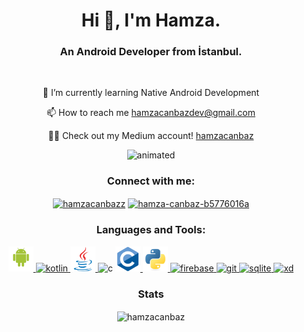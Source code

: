 
<h1 align="center">Hi 👋, I'm Hamza.</h1>
<h3 align="center">An Android Developer from İstanbul.</h3>


<br>
 <p align="center">  <a  target="blank">🌱 I’m currently learning Native Android Development</a></p>
 <p align="center">📫 How to reach me  <a  href="hamzacanbazdev@gmail.com" target="blank">hamzacanbazdev@gmail.com</a></p>
 <p align="center">✌🏻 Check out my Medium account!  <a  href="https://medium.com/@hamzacanbaz" target="blank">hamzacanbaz</a></p>


<p align="center">
  <img src="https://user-images.githubusercontent.com/58326260/131974349-459f4c94-7bfc-40b4-b0db-74c90411f372.gif" height="300" width="400" alt="animated" />
</p>


<h3 align="center">Connect with me:</h3>
<p align="center">
<a href="https://twitter.com/hamzacanbazz" target="blank"><img align="center" src="https://raw.githubusercontent.com/rahuldkjain/github-profile-readme-generator/master/src/images/icons/Social/twitter.svg" alt="hamzacanbazz" height="30" width="40" /></a>
<a href="https://linkedin.com/in/hamza-canbaz-b5776016a" target="blank"><img align="center" src="https://raw.githubusercontent.com/rahuldkjain/github-profile-readme-generator/master/src/images/icons/Social/linked-in-alt.svg" alt="hamza-canbaz-b5776016a" height="30" width="40" /></a>
</p>

<h3 align="center">Languages and Tools:</h3>
<p align="center"> <a href="https://developer.android.com" target="_blank"> <img src="https://raw.githubusercontent.com/devicons/devicon/master/icons/android/android-original-wordmark.svg" alt="android" width="40" height="40"/> </a>  <a href="https://kotlinlang.org" target="_blank"> <img src="https://www.vectorlogo.zone/logos/kotlinlang/kotlinlang-icon.svg" alt="kotlin" width="40" height="40"/> </a> <a href="https://www.java.com" target="_blank"> <img src="https://raw.githubusercontent.com/devicons/devicon/master/icons/java/java-original.svg" alt="java" width="40" height="40"/> </a>  <a> <img src="https://user-images.githubusercontent.com/51419598/152648731-567997ec-ac1c-4a9c-a816-a1fb1882abbe.png" alt="c" width="40" height="40"/>   </a> <a href="https://www.cprogramming.com/" target="_blank"> <img src="https://raw.githubusercontent.com/devicons/devicon/master/icons/c/c-original.svg" alt="c" width="40" height="40"/> </a>  <a href="https://www.python.org" target="_blank"> <img src="https://raw.githubusercontent.com/devicons/devicon/master/icons/python/python-original.svg" alt="python" width="40" height="40"/> </a> <a href="https://firebase.google.com/" target="_blank"> <img src="https://www.vectorlogo.zone/logos/firebase/firebase-icon.svg" alt="firebase" width="40" height="40"/> </a> <a href="https://git-scm.com/" target="_blank"> <img src="https://www.vectorlogo.zone/logos/git-scm/git-scm-icon.svg" alt="git" width="40" height="40"/> </a> <a href="https://www.sqlite.org/" target="_blank"> <img src="https://www.vectorlogo.zone/logos/sqlite/sqlite-icon.svg" alt="sqlite" width="40" height="40"/> </a> <a href="https://www.adobe.com/products/xd.html" target="_blank"> <img src="https://cdn.worldvectorlogo.com/logos/adobe-xd.svg" alt="xd" width="40" height="40"/> </a> </p>

<h3 align="center">Stats</h3>
<p align="center"><img align="center" src="https://github-readme-stats.vercel.app/api/top-langs?username=hamzacanbaz&show_icons=true&locale=en&layout=compact" alt="hamzacanbaz" /></p>
